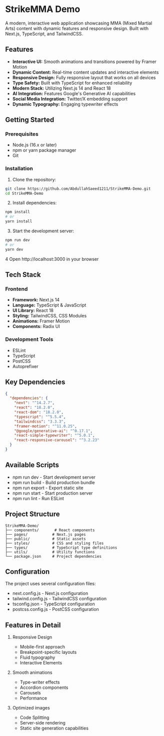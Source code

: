 # StrikeMMA Demo

A modern, interactive web application showcasing MMA (Mixed Martial Arts) content with dynamic features and responsive design. Built with Next.js, TypeScript, and TailwindCSS.

## Features
- **Interactive UI:** Smooth animations and transitions powered by Framer Motion
- **Dynamic Content:** Real-time content updates and interactive elements
- **Responsive Design:** Fully responsive layout that works on all devices
- **Type Safety:** Built with TypeScript for enhanced reliability
- **Modern Stack:** Utilizing Next.js 14 and React 18
- **AI Integration:** Features Google's Generative AI capabilities
- **Social Media Integration:** Twitter/X embedding support
- **Dynamic Typography:** Engaging typewriter effects

## Getting Started
### Prerequisites
- Node.js (16.x or later)
- npm or yarn package manager
- Git

### Installation
1. Clone the repository:
```bash
git clone https://github.com/AbdullahSaeed1211/StrikeMMA-Demo.git
cd StrikeMMA-Demo
```
2. Install dependencies:
```bash
npm install
# or
yarn install
```

3. Start the development server:
```bash
npm run dev
# or
yarn dev
```

4 Open http://localhost:3000 in your browser

## Tech Stack
### Frontend
- **Framework:** Next.js 14
- **Language:** TypeScript & JavaScript
- **UI Library:** React 18
- **Styling:** TailwindCSS, CSS Modules
- **Animations:** Framer Motion
- **Components:** Radix UI

### Development Tools
- ESLint
- TypeScript
- PostCSS
- Autoprefixer

## Key Dependencies
```JSON
{
  "dependencies": {
    "next": "^14.2.7",
    "react": "18.2.0",
    "react-dom": "18.2.0",
    "typescript": "^5.5.4",
    "tailwindcss": "3.3.3",
    "framer-motion": "^11.0.25",
    "@google/generative-ai": "^0.17.1",
    "react-simple-typewriter": "^5.0.1",
    "react-responsive-carousel": "^3.2.23"
  }
}
```

## Available Scripts
- npm run dev - Start development server
- npm run build - Build production bundle
- npm run export - Export static site
- npm run start - Start production server
- npm run lint - Run ESLint

## Project Structure
```
StrikeMMA-Demo/
├── components/       # React components
├── pages/           # Next.js pages
├── public/          # Static assets
├── styles/          # CSS and styling files
├── types/           # TypeScript type definitions
├── utils/           # Utility functions
└── package.json     # Project dependencies
```

## Configuration
The project uses several configuration files:

- next.config.js - Next.js configuration
- tailwind.config.js - TailwindCSS configuration
- tsconfig.json - TypeScript configuration
- postcss.config.js - PostCSS configuration

## Features in Detail
1. Responsive Design
    * Mobile-first approach
    * Breakpoint-specific layouts
    * Fluid typography
    * Interactive Elements

2. Smooth animations
    * Type-writer effects
    * Accordion components
    * Carousels
    * Performance

3. Optimized images
    * Code Splitting
    * Server-side rendering
    * Static site generation capabilities
